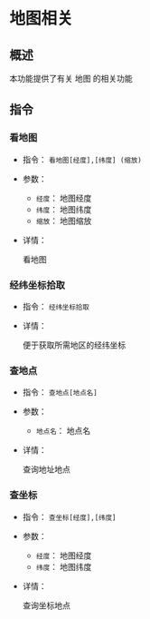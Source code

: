 # 地图相关

## 概述

本功能提供了有关 地图 的相关功能

## 指令

### 看地图

- 指令： `看地图[经度],[纬度] (缩放)`

- 参数：

  - `经度`： 地图经度
  - `纬度`： 地图纬度
  - `缩放`： 地图缩放

- 详情：

  看地图

### 经纬坐标拾取

- 指令： `经纬坐标拾取`

- 详情：

  便于获取所需地区的经纬坐标

### 查地点

- 指令： `查地点[地点名]`

- 参数：

  - `地点名`： 地点名

- 详情：

  查询地址地点

### 查坐标

- 指令： `查坐标[经度],[纬度]`

- 参数：

  - `经度`： 地图经度
  - `纬度`： 地图纬度

- 详情：

  查询坐标地点
